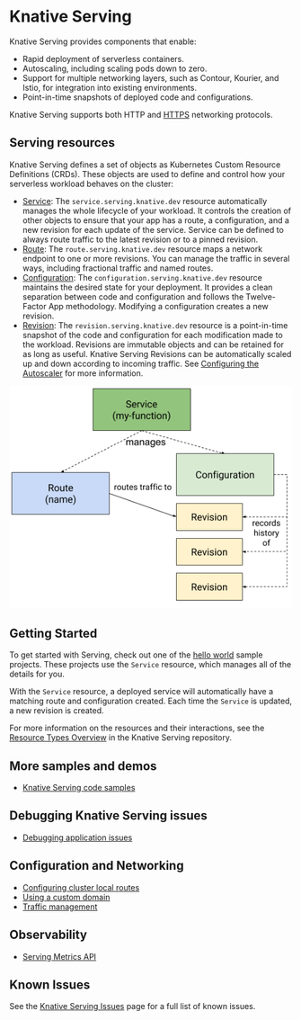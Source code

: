 # Knative Serving

Knative Serving provides components that enable:

- Rapid deployment of serverless containers.
- Autoscaling, including scaling pods down to zero.
- Support for multiple networking layers, such as Contour, Kourier, and Istio, for integration into existing environments.
- Point-in-time snapshots of deployed code and configurations.

Knative Serving supports both HTTP and [HTTPS](using-a-tls-cert.md) networking protocols.

## Serving resources

Knative Serving defines a set of objects as Kubernetes Custom Resource
Definitions (CRDs). These objects are used to define and control how your
serverless workload behaves on the cluster:

- [Service](https://github.com/knative/specs/blob/main/specs/serving/knative-api-specification-1.0.md#service):
  The `service.serving.knative.dev` resource automatically manages the whole
  lifecycle of your workload. It controls the creation of other objects to
  ensure that your app has a route, a configuration, and a new revision for each
  update of the service. Service can be defined to always route traffic to the
  latest revision or to a pinned revision.
- [Route](https://github.com/knative/specs/blob/main/specs/serving/knative-api-specification-1.0.md#route):
  The `route.serving.knative.dev` resource maps a network endpoint to one or
  more revisions. You can manage the traffic in several ways, including
  fractional traffic and named routes.
- [Configuration](https://github.com/knative/specs/blob/main/specs/serving/knative-api-specification-1.0.md#configuration):
  The `configuration.serving.knative.dev` resource maintains the desired state
  for your deployment. It provides a clean separation between code and
  configuration and follows the Twelve-Factor App methodology. Modifying a
  configuration creates a new revision.
- [Revision](https://github.com/knative/specs/blob/main/specs/serving/knative-api-specification-1.0.md#revision):
  The `revision.serving.knative.dev` resource is a point-in-time snapshot of the
  code and configuration for each modification made to the workload. Revisions
  are immutable objects and can be retained for as long as useful. Knative
  Serving Revisions can be automatically scaled up and down according to
  incoming traffic. See
  [Configuring the Autoscaler](autoscaling/README.md) for more
  information.

![Diagram that displays how the Serving resources coordinate with each other.](https://github.com/knative/serving/raw/main/docs/spec/images/object_model.png)

## Getting Started

To get started with Serving, check out one of the [hello world](../samples/serving.md)
sample projects. These projects use the `Service` resource, which manages all of
the details for you.

With the `Service` resource, a deployed service will automatically have a
matching route and configuration created. Each time the `Service` is updated, a
new revision is created.

For more information on the resources and their interactions, see the [Resource Types Overview](https://github.com/knative/specs/blob/main/specs/serving/overview.md) in the Knative Serving repository.

## More samples and demos

- [Knative Serving code samples](../samples/serving.md)

## Debugging Knative Serving issues

- [Debugging application issues](troubleshooting/debugging-application-issues.md)

## Configuration and Networking

- [Configuring cluster local routes](services/private-services.md)
- [Using a custom domain](using-a-custom-domain.md)
- [Traffic management](traffic-management.md)

## Observability

- [Serving Metrics API](observability/metrics/serving-metrics.md)

## Known Issues

See the [Knative Serving Issues](https://github.com/knative/serving/issues) page
for a full list of known issues.
